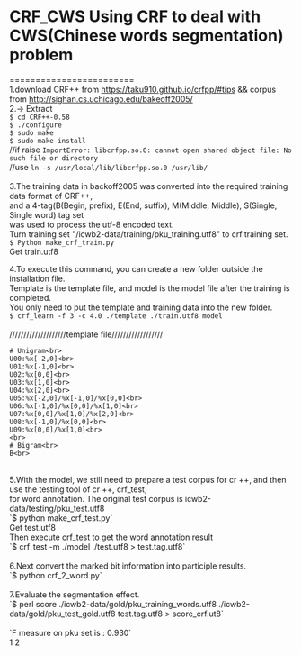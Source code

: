 # CRF_CWS Using CRF to deal with CWS(Chinese words segmentation) problem
========================
<br>
1.download CRF++ from https://taku910.github.io/crfpp/#tips   &&  corpus from http://sighan.cs.uchicago.edu/bakeoff2005/ <br>
2.-> Extract  <br>
`$ cd CRF++-0.58` <br>
`$ ./configure` <br>
`$ sudo make` <br>
`$ sudo make install`<br>
//if raise `ImportError: libcrfpp.so.0: cannot open shared object file: No such file or directory`<br>
//use `ln -s /usr/local/lib/libcrfpp.so.0 /usr/lib/`<br>
<br>
3.The training data in backoff2005 was converted into the required training data format of CRF++, <br>
and a 4-tag(B(Begin, prefix), E(End, suffix), M(Middle, Middle), S(Single, Single word) tag set <br>
was used to process the utf-8 encoded text.<br>
Turn training set "/icwb2-data/training/pku_training.utf8" to crf training set.<br>
`$ Python make_crf_train.py`<br>
Get train.utf8<br>

4.To execute this command, you can create a new folder outside the installation file. <br>
Template is the template file, and model is the model file after the training is completed. <br>
You only need to put the template and training data into the new folder.<br>
`$ crf_learn -f 3 -c 4.0 ./template ./train.utf8 model`<br>
<br>
////////////////////template file//////////////////<br>
```
# Unigram<br>
U00:%x[-2,0]<br>
U01:%x[-1,0]<br>
U02:%x[0,0]<br>
U03:%x[1,0]<br>
U04:%x[2,0]<br>
U05:%x[-2,0]/%x[-1,0]/%x[0,0]<br>
U06:%x[-1,0]/%x[0,0]/%x[1,0]<br>
U07:%x[0,0]/%x[1,0]/%x[2,0]<br>
U08:%x[-1,0]/%x[0,0]<br>
U09:%x[0,0]/%x[1,0]<br>
<br>
# Bigram<br>
B<br>
```
<br>
5.With the model, we still need to prepare a test corpus for cr ++, and then use the testing tool of cr ++, crf_test, <br>
for word annotation. The original test corpus is icwb2-data/testing/pku_test.utf8<br>
`$ python make_crf_test.py`<br>
Get test.utf8<br>
Then execute crf_test to get the word annotation result<br>
`$ crf_test -m ./model  ./test.utf8 > test.tag.utf8`<br>
<br>
6.Next convert the marked bit information into participle results.<br>
`$ python crf_2_word.py`<br>
<br>
7.Evaluate the segmentation effect.<br>
`$ perl score ./icwb2-data/gold/pku_training_words.utf8 ./icwb2-data/gold/pku_test_gold.utf8 test.tag.utf8 > score_crf.ut8`<br>
<br>
`F measure on pku set is : 0.930`<br>
  1
  2

